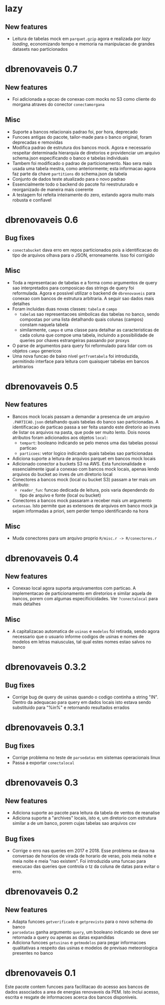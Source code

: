 # lazy

## New features 

* Leitura de tabelas mock em `parquet.gzip` agora e realizada por *lazy loading*, economizando tempo
  e memoria na manipulacao de grandes datasets nao particionados

# dbrenovaveis 0.7

## New features

* Foi adicionada a opcao de conexao com mocks no S3 como cliente do morgana atraves do conector
  `conectamorgana`

## Misc

* Suporte a bancos relacionais padrao foi, por hora, deprecado
* Funcoes antigas do pacote, tailor-made para o banco original, foram deprecadas e removidas
* Modifica padrao de estrutura dos bancos mock. Agora e necessario respeitar determinada hierarquia
  de diretorios e providenciar um arquivo schema.json especificando o banco e tabelas individuais
* Tambem foi modificado o padrao de particionamento. Nao sera mais usada uma tabela mestra, como
  anteriormente; esta informacao agora faz parte da chave `partitions` do schema.json da tabela
* Conjunto de dados teste atualizado para o novo padrao
* Essencialmente todo o backend do pacote foi reestruturado e reorganizado de maneira mais coerente
* A testagem foi refeita inteiramente do zero, estando agora muito mais robusta e confiavel

# dbrenovaveis 0.6

## Bug fixes

* `conectabucket` dava erro em repos particionados pois a identificacao do tipo de arquivos 
  olhava para o JSON, erroneamente. Isso foi corrigido

## Misc

* Toda a representacao de tabelas e a forma como argumentos de query sao interpretados para composicao
  das strings de query foi reformulada. Agora e possivel utilizar o backend de `dbrenovaveis` para
  conexao com bancos de estrutura arbitraria. A seguir sao dados mais detalhes
* Foram incluidas duas novas classes: `tabela` e `campo`
  * `tabela`s sao representacoes simbolicas das tabelas no banco, sendo compostas por uma lista detalhando
    quais colunas (campos) constam naquela tabela
  * similarmente, `campo` e uma classe para detalhar as caracteristicas de cada coluna que compoe uma
    tabela, incluindo a possibilidade de queries por chaves estrangeiras passando por proxys
* O parse de argumentos para query foi reformulado para lidar com os objetos `campo` genericos
* Uma nova funcao de baixo nivel `getfromtabela` foi introduzida, permitindo interface para leitura
  com quaisquer tabelas em bancos arbitrarios

# dbrenovaveis 0.5

## New features

* Bancos mock locais passam a demandar a presenca de um arquivo `.PARTICAO.json` detalhando quais
  tabelas do banco sao particionadas. A identificacao de particao passa a ser feita usando este
  diretorio ao inves de listar os arquivos na pasta, que pode ser muito lento. Dois novos atributos
  foram adicionados aos objetos `local`:
  * `tempart`: booleano indicando se pelo menos uma das tabelas possui particao
  * `particoes`: vetor logico indicando quais tabelas sao particionadas
* Adiciona suporte a leitura de arquivos parquet em bancos mock locais
* Adicionado conector a buckets S3 na AWS. Esta funcionalidade e essencialmente igual a conexao com 
  bancos mock locais, apenas lendo arquivos do bucket ao inves de um diretorio local
* Conectores a bancos mock (local ou bucket S3) passam a ter mais um atributo:
  * `reader_fun`: funcao dedicada de leitura, pois varia dependendo do tipo de arquivo e fonte
    (local ou bucket)
* Conectores a bancos mock passaram a receber mais um argumento `extensao`. Isto permite que as
  extensoes de arquivos em banco mock ja sejam informadas a priori, sem perder tempo identificando
  na hora

## Misc

* Muda conectores para um arquivo proprio `R/misc.r -> R/conectores.r`

# dbrenovaveis 0.4

## New features

* Conexao local agora suporta arquivamentos com particao. A implementacao de particionamento em 
  diretorios e similar aquela de bancos, porem com algumas especificicidades. Ver `?conectalocal`
  para mais detalhes

## Misc

* A capitalizacao automatica de `usinas` e `modelos` foi retirada, sendo agora necessario que o 
  usuario informe codigos de usinas e nomes de modelos em letras maiusculas, tal qual estes nomes
  estao salvos no banco

# dbrenovaveis 0.3.2

## Bug fixes

* Corrige bug de query de usinas quando o codigo continha a string "IN". Dentro da adequacao para
  query em dados locais isto estava sendo substituido para "%in%" e retornando resultados errados

# dbrenovaveis 0.3.1

## Bug fixes

* Corrige problema no teste de `parsedatas` em sistemas operacionais linux
* Passa a exportar `conectalocal`

# dbrenovaveis 0.3

## New features

* Adiciona suporte ao pacote para leitura da tabela de ventos de reanalise
* Adiciona suporte a "archives" locais, isto e, um diretorio com estrutura similar a de um banco,
  porem cujas tabelas sao arquivos csv

## Bug fixes

* Corrige o erro nas queries em 2017 e 2018. Esse problema se dava na conversao de horarios de 
  virada de horario de verao, pois meia noite e meia noite e meia "nao existem". Foi introduzida
  uma funcao para execucao das queries que controla o tz da coluna de datas para evitar o erro.

# dbrenovaveis 0.2

## New features

* Adapta funcoes `getverificado` e `getprevisto` para o novo schema do banco
* `parsedatas` ganha argumento `query`, um booleano indicando se deve ser retornada a query ou
  apenas as datas expandidas
* Adiciona funcoes `getusinas` e `getmodelos` para pegar informacoes qualitativas a respeito das
  usinas e modelos de previsao meteorologica presentes no banco

# dbrenovaveis 0.1

Este pacote contem funcoes para facilitacao do acesso aos bancos de dados associados a area de
energias renovaveis da PEM. Isto inclui acesso, escrita e resgate de informacoes acerca dos bancos
disponiveis.